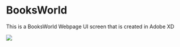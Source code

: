 # BooksWorld
This is a BooksWorld Webpage UI screen that is created in Adobe XD

<img src="https://github.com/ChitranjanKumar78/BooksWorld/blob/main/BooksWorld%20Webpage.png" >
